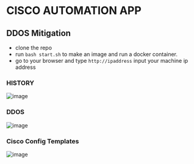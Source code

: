 # CISCO AUTOMATION APP

## DDOS Mitigation

- clone the repo
- run `bash start.sh` to make an image and run a docker container.
- go to your browser and type `http://ipaddress` input your machine ip address

### HISTORY

![image](https://user-images.githubusercontent.com/52017443/94921078-1f5d5200-04ea-11eb-89f0-68927c52a634.png)

### DDOS

![image](https://user-images.githubusercontent.com/52017443/94921278-8ed34180-04ea-11eb-8d71-51b770b8c5aa.png)

### Cisco Config Templates

![image](https://user-images.githubusercontent.com/52017443/94921146-487de280-04ea-11eb-9c6a-bd6759fa75a6.png)
